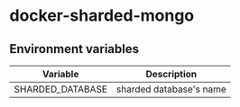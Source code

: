 # docker-sharded-mongo

## Environment variables

| Variable         | Description             |
| ---------------- | ----------------------- |
| SHARDED_DATABASE | sharded database's name |
